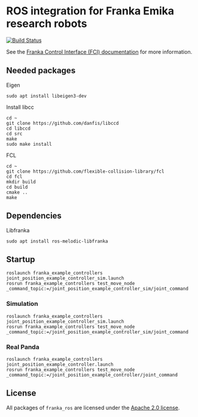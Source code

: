 # ROS integration for Franka Emika research robots

[![Build Status][travis-status]][travis]

See the [Franka Control Interface (FCI) documentation][fci-docs] for more information.
## Needed packages
Eigen

    sudo apt install libeigen3-dev

Install libcc
    
    cd ~
    git clone https://github.com/danfis/libccd
    cd libccd
    cd src
    make
    sudo make install

FCL

    cd ~
    git clone https://github.com/flexible-collision-library/fcl
    cd fcl
    mkdir build
    cd build
    cmake ..
    make
    
## Dependencies

Libfranka

    sudo apt install ros-melodic-libfranka

## Startup

    roslaunch franka_example_controllers joint_position_example_controller_sim.launch
    rosrun franka_example_controllers test_move_node _command_topic:=/joint_position_example_controller_sim/joint_command


### Simulation

    roslaunch franka_example_controllers joint_position_example_controller_sim.launch
    rosrun franka_example_controllers test_move_node _command_topic:=/joint_position_example_controller_sim/joint_command

### Real Panda

    roslaunch franka_example_controllers joint_position_example_controller.launch
    rosrun franka_example_controllers test_move_node _command_topic:=/joint_position_example_controller/joint_command


## License

All packages of `franka_ros` are licensed under the [Apache 2.0 license][apache-2.0].

[apache-2.0]: https://www.apache.org/licenses/LICENSE-2.0.html
[fci-docs]: https://frankaemika.github.io/docs
[travis-status]: https://travis-ci.org/frankaemika/franka_ros.svg?branch=kinetic-devel
[travis]: https://travis-ci.org/frankaemika/franka_ros
